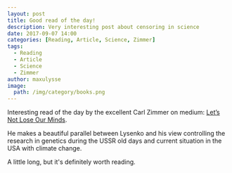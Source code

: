 ```yaml
---
layout: post
title: Good read of the day!
description: Very interesting post about censoring in science
date: 2017-09-07 14:00
categories: [Reading, Article, Science, Zimmer]
tags:
  - Reading
  - Article
  - Science
  - Zimmer
author: maxulysse
image:
  path: /img/category/books.png
---
```


Interesting read of the day by the excellent Carl Zimmer on medium: <a href="https://medium.com/@carlzimmer/lets-not-lose-our-minds-c5dcac29e97f" target="_blank">Let’s Not Lose Our Minds</a>.

He makes a beautiful parallel between Lysenko and his view controlling the research in genetics during the USSR old days and current situation in the USA with climate change.

A little long, but it's definitely worth reading.
